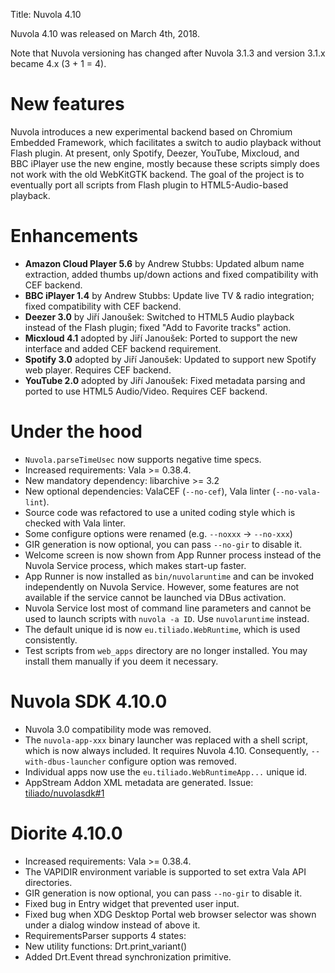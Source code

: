 Title: Nuvola 4.10

Nuvola 4.10 was released on March 4th, 2018.

Note that Nuvola versioning has changed after Nuvola 3.1.3 and version 3.1.x became 4.x (3 + 1 = 4).

# New features

Nuvola introduces a new experimental backend based on Chromium Embedded Framework, which facilitates a switch to audio playback without Flash plugin. At present, only Spotify, Deezer, YouTube, Mixcloud, and BBC iPlayer use the new engine, mostly because these scripts simply does not work with the old WebKitGTK backend. The goal of the project is to eventually port all scripts from Flash plugin to HTML5-Audio-based playback.

# Enhancements

* **Amazon Cloud Player 5.6** by Andrew Stubbs: Updated album name extraction, added thumbs up/down actions and fixed compatibility with CEF backend.
* **BBC iPlayer 1.4** by Andrew Stubbs: Update live TV & radio integration; fixed compatibility with CEF backend.
* **Deezer 3.0** by Jiří Janoušek: Switched to HTML5 Audio playback instead of the Flash plugin; fixed "Add to Favorite tracks" action.
* **Micxloud 4.1** adopted by Jiří Janoušek: Ported to support the new interface and added CEF backend requirement.
* **Spotify 3.0** adopted by Jiří Janoušek: Updated to support new Spotify web player. Requires CEF backend.
* **YouTube 2.0** adopted by Jiří Janoušek: Fixed metadata parsing and ported to use HTML5 Audio/Video. Requires CEF backend.

# Under the hood

* `Nuvola.parseTimeUsec` now supports negative time specs.
* Increased requirements: Vala >= 0.38.4.
* New mandatory dependency: libarchive >= 3.2
* New optional dependencies: ValaCEF (`--no-cef`), Vala linter (`--no-vala-lint`).
* Source code was refactored to use a united coding style which is checked with Vala linter.
* Some configure options were renamed (e.g. `--noxxx` → `--no-xxx`)
* GIR generation is now optional, you can pass `--no-gir` to disable it.
* Welcome screen is now shown from App Runner process instead of the Nuvola Service process, which makes start-up faster.
* App Runner is now installed as `bin/nuvolaruntime` and can be invoked independently on Nuvola Service. However, some features are not available if the service cannot be launched via DBus activation.
* Nuvola Service lost most of command line parameters and cannot be used to launch scripts with `nuvola -a ID`. Use `nuvolaruntime` instead.
* The default unique id is now `eu.tiliado.WebRuntime`, which is used consistently.
* Test scripts from `web_apps` directory are no longer installed. You may install them manually if you deem it necessary.

# Nuvola SDK 4.10.0


* Nuvola 3.0 compatibility mode was removed.
* The `nuvola-app-xxx` binary launcher was replaced with a shell script, which is now always included. It requires Nuvola 4.10. Consequently, `--with-dbus-launcher` configure option was removed.
* Individual apps now use the `eu.tiliado.WebRuntimeApp...` unique id.
* AppStream Addon XML metadata are generated. Issue: [tiliado/nuvolasdk#1](https://github.com/tiliado/nuvolasdk/issues/1)

# Diorite 4.10.0

* Increased requirements: Vala >= 0.38.4.
* The VAPIDIR environment variable is supported to set extra Vala API directories.
* GIR generation is now optional, you can pass `--no-gir` to disable it.
* Fixed bug in Entry widget that prevented user input.
* Fixed bug when XDG Desktop Portal web browser selector was shown under a dialog window instead of above it.
* RequirementsParser supports 4 states: 
* New utility functions: Drt.print_variant()
* Added Drt.Event thread synchronization primitive.
